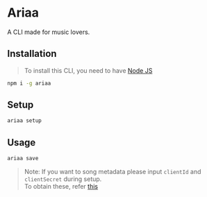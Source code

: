# Ariaa

A CLI made for music lovers.

## Installation

> To install this CLI, you need to have [Node JS](https://nodejs.org/en/) <br>

```bash
npm i -g ariaa
```

## Setup

```bash
ariaa setup
```

## Usage

```bash
ariaa save
```

> Note: If you want to song metadata please input `clientId` and `clientSecret` during setup. <br>
> To obtain these, refer [this](https://developer.spotify.com/dashboard/)
